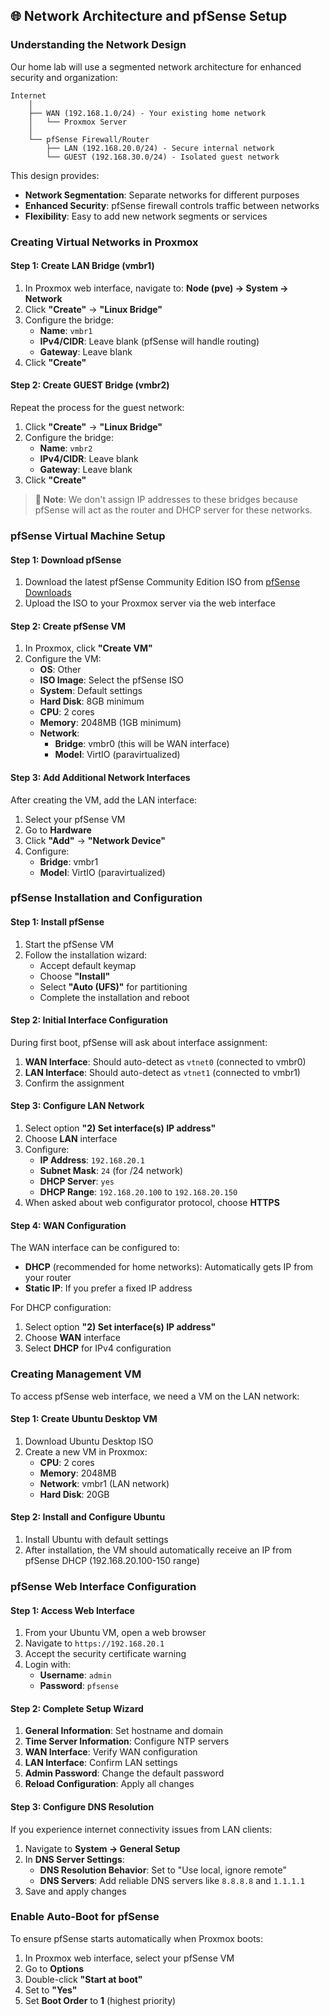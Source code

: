 ## 🌐 Network Architecture and pfSense Setup
### Understanding the Network Design
Our home lab will use a segmented network architecture for enhanced security and organization:

```
Internet
    │
    ├── WAN (192.168.1.0/24) - Your existing home network
    │   └── Proxmox Server
    │
    └── pfSense Firewall/Router
        ├── LAN (192.168.20.0/24) - Secure internal network
        └── GUEST (192.168.30.0/24) - Isolated guest network
```

This design provides:
- **Network Segmentation**: Separate networks for different purposes
- **Enhanced Security**: pfSense firewall controls traffic between networks
- **Flexibility**: Easy to add new network segments or services

### Creating Virtual Networks in Proxmox
#### Step 1: Create LAN Bridge (vmbr1)
1. In Proxmox web interface, navigate to: **Node (pve) → System → Network**
2. Click **"Create"** → **"Linux Bridge"**
3. Configure the bridge:
   - **Name**: `vmbr1`
   - **IPv4/CIDR**: Leave blank (pfSense will handle routing)
   - **Gateway**: Leave blank
4. Click **"Create"**

#### Step 2: Create GUEST Bridge (vmbr2)
Repeat the process for the guest network:
1. Click **"Create"** → **"Linux Bridge"**
2. Configure the bridge:
   - **Name**: `vmbr2`
   - **IPv4/CIDR**: Leave blank
   - **Gateway**: Leave blank
3. Click **"Create"**

> **📝 Note**: We don't assign IP addresses to these bridges because pfSense will act as the router and DHCP server for these networks.
### pfSense Virtual Machine Setup
#### Step 1: Download pfSense
1. Download the latest pfSense Community Edition ISO from [pfSense Downloads](https://www.pfsense.org/download/)
2. Upload the ISO to your Proxmox server via the web interface

#### Step 2: Create pfSense VM
1. In Proxmox, click **"Create VM"**
2. Configure the VM:
   - **OS**: Other
   - **ISO Image**: Select the pfSense ISO
   - **System**: Default settings
   - **Hard Disk**: 8GB minimum
   - **CPU**: 2 cores
   - **Memory**: 2048MB (1GB minimum)
   - **Network**: 
     - **Bridge**: vmbr0 (this will be WAN interface)
     - **Model**: VirtIO (paravirtualized)

#### Step 3: Add Additional Network Interfaces
After creating the VM, add the LAN interface:
1. Select your pfSense VM
2. Go to **Hardware**
3. Click **"Add"** → **"Network Device"**
4. Configure:
   - **Bridge**: vmbr1
   - **Model**: VirtIO (paravirtualized)

### pfSense Installation and Configuration
#### Step 1: Install pfSense
1. Start the pfSense VM
2. Follow the installation wizard:
   - Accept default keymap
   - Choose **"Install"**
   - Select **"Auto (UFS)"** for partitioning
   - Complete the installation and reboot

#### Step 2: Initial Interface Configuration
During first boot, pfSense will ask about interface assignment:
1. **WAN Interface**: Should auto-detect as `vtnet0` (connected to vmbr0)
2. **LAN Interface**: Should auto-detect as `vtnet1` (connected to vmbr1)
3. Confirm the assignment

#### Step 3: Configure LAN Network
1. Select option **"2) Set interface(s) IP address"**
2. Choose **LAN** interface
3. Configure:
   - **IP Address**: `192.168.20.1`
   - **Subnet Mask**: `24` (for /24 network)
   - **DHCP Server**: `yes`
   - **DHCP Range**: `192.168.20.100` to `192.168.20.150`
4. When asked about web configurator protocol, choose **HTTPS**

#### Step 4: WAN Configuration
The WAN interface can be configured to:
- **DHCP** (recommended for home networks): Automatically gets IP from your router
- **Static IP**: If you prefer a fixed IP address

For DHCP configuration:
1. Select option **"2) Set interface(s) IP address"**
2. Choose **WAN** interface
3. Select **DHCP** for IPv4 configuration

### Creating Management VM
To access pfSense web interface, we need a VM on the LAN network:

#### Step 1: Create Ubuntu Desktop VM
1. Download Ubuntu Desktop ISO
2. Create a new VM in Proxmox:
   - **CPU**: 2 cores
   - **Memory**: 2048MB
   - **Network**: vmbr1 (LAN network)
   - **Hard Disk**: 20GB

#### Step 2: Install and Configure Ubuntu
1. Install Ubuntu with default settings
2. After installation, the VM should automatically receive an IP from pfSense DHCP (192.168.20.100-150 range)

### pfSense Web Interface Configuration
#### Step 1: Access Web Interface
1. From your Ubuntu VM, open a web browser
2. Navigate to `https://192.168.20.1`
3. Accept the security certificate warning
4. Login with:
   - **Username**: `admin`
   - **Password**: `pfsense`

#### Step 2: Complete Setup Wizard
1. **General Information**: Set hostname and domain
2. **Time Server Information**: Configure NTP servers
3. **WAN Interface**: Verify WAN configuration
4. **LAN Interface**: Confirm LAN settings
5. **Admin Password**: Change the default password
6. **Reload Configuration**: Apply all changes

#### Step 3: Configure DNS Resolution
If you experience internet connectivity issues from LAN clients:

1. Navigate to **System → General Setup**
2. In **DNS Server Settings**:
   - **DNS Resolution Behavior**: Set to "Use local, ignore remote"
   - **DNS Servers**: Add reliable DNS servers like `8.8.8.8` and `1.1.1.1`
3. Save and apply changes

### Enable Auto-Boot for pfSense
To ensure pfSense starts automatically when Proxmox boots:
1. In Proxmox web interface, select your pfSense VM
2. Go to **Options**
3. Double-click **"Start at boot"**
4. Set to **"Yes"**
5. Set **Boot Order** to **1** (highest priority)
